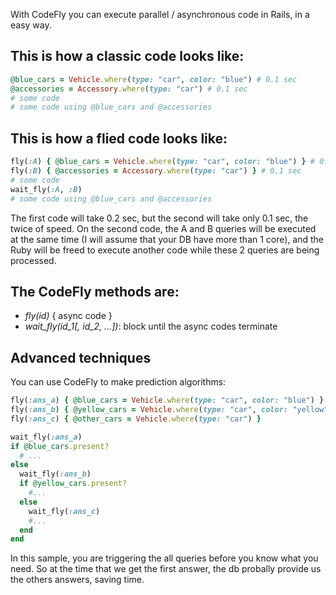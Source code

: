 With CodeFly you can execute parallel / asynchronous code in Rails, in a easy way.

## This is how a classic code looks like:
```ruby
@blue_cars = Vehicle.where(type: "car", color: "blue") # 0.1 sec
@accessories = Accessory.where(type: "car") # 0.1 sec
# some code
# some code using @blue_cars and @accessories
```

## This is how a flied code looks like:
```ruby
fly(:A) { @blue_cars = Vehicle.where(type: "car", color: "blue") } # 0.1 sec
fly(:B) { @accessories = Accessory.where(type: "car") } # 0.1 sec
# some code
wait_fly(:A, :B)
# some code using @blue_cars and @accessories
```

The first code will take 0.2 sec, but the second will take only 0.1 sec, the twice of speed. On the second code, the A and B queries will be executed at the same time (I will assume that your DB have more than 1 core), and the Ruby will be freed to execute another code while these 2 queries are being processed.


## The CodeFly methods are:

- *fly(id)* { async code }
- *wait_fly(id_1[, id_2, …])*: block until the async codes terminate


## Advanced techniques

You can use CodeFly to make prediction algorithms:
```ruby
fly(:ans_a) { @blue_cars = Vehicle.where(type: "car", color: "blue") }
fly(:ans_b) { @yellow_cars = Vehicle.where(type: "car", color: "yellow") }
fly(:ans_c) { @other_cars = Vehicle.where(type: "car") }

wait_fly(:ans_a)
if @blue_cars.present?
  # ...
else
  wait_fly(:ans_b)
  if @yellow_cars.present?
    #...
  else
    wait_fly(:ans_c)
    #...
  end
end
```

In this sample, you are triggering the all queries before you know what you need. So at the time that we get the first answer, the db probally provide us the others answers, saving time.
